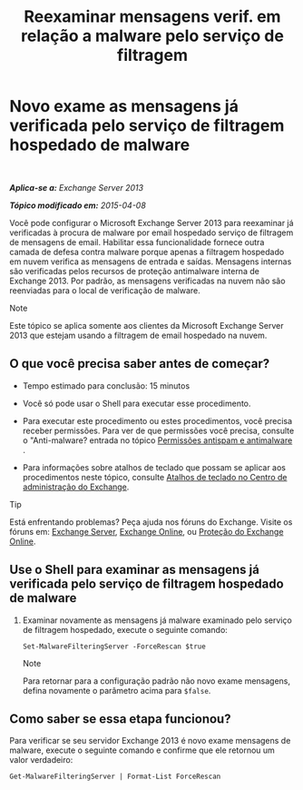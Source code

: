 ﻿---
title: 'Reexaminar mensagens verif. em relação a malware pelo serviço de filtragem'
TOCTitle: Novo exame as mensagens já verificada pelo serviço de filtragem hospedado de malware
ms:assetid: ad3b6f65-6399-4a4b-8679-2e4f7f74bbbe
ms:mtpsurl: https://technet.microsoft.com/pt-br/library/JJ150548(v=EXCHG.150)
ms:contentKeyID: 50486384
ms.date: 05/22/2018
mtps_version: v=EXCHG.150
ms.translationtype: MT
---

# Novo exame as mensagens já verificada pelo serviço de filtragem hospedado de malware

 

_**Aplica-se a:** Exchange Server 2013_

_**Tópico modificado em:** 2015-04-08_

Você pode configurar o Microsoft Exchange Server 2013 para reexaminar já verificadas à procura de malware por email hospedado serviço de filtragem de mensagens de email. Habilitar essa funcionalidade fornece outra camada de defesa contra malware porque apenas a filtragem hospedado em nuvem verifica as mensagens de entrada e saídas. Mensagens internas são verificadas pelos recursos de proteção antimalware interna de Exchange 2013. Por padrão, as mensagens verificadas na nuvem não são reenviadas para o local de verificação de malware.


> [!NOTE]
> Este tópico se aplica somente aos clientes da Microsoft Exchange Server 2013 que estejam usando a filtragem de email hospedado na nuvem.



## O que você precisa saber antes de começar?

  - Tempo estimado para conclusão: 15 minutos

  - Você só pode usar o Shell para executar esse procedimento.

  - Para executar este procedimento ou estes procedimentos, você precisa receber permissões. Para ver de que permissões você precisa, consulte o "Anti-malware? entrada no tópico [Permissões antispam e antimalware](anti-spam-and-anti-malware-permissions-exchange-2013-help.md) .

  - Para informações sobre atalhos de teclado que possam se aplicar aos procedimentos neste tópico, consulte [Atalhos de teclado no Centro de administração do Exchange](keyboard-shortcuts-in-the-exchange-admin-center-exchange-online-protection-help.md).


> [!TIP]
> Está enfrentando problemas? Peça ajuda nos fóruns do Exchange. Visite os fóruns em: <A href="https://go.microsoft.com/fwlink/p/?linkid=60612">Exchange Server</A>, <A href="https://go.microsoft.com/fwlink/p/?linkid=267542">Exchange Online</A>, ou <A href="https://go.microsoft.com/fwlink/p/?linkid=285351">Proteção do Exchange Online</A>.



## Use o Shell para examinar as mensagens já verificada pelo serviço de filtragem hospedado de malware

1.  Examinar novamente as mensagens já malware examinado pelo serviço de filtragem hospedado, execute o seguinte comando:
    
        Set-MalwareFilteringServer -ForceRescan $true
    

    > [!NOTE]
    > Para retornar para a configuração padrão não novo exame mensagens, defina novamente o parâmetro acima para <CODE>$false</CODE>.



## Como saber se essa etapa funcionou?

Para verificar se seu servidor Exchange 2013 é novo exame mensagens de malware, execute o seguinte comando e confirme que ele retornou um valor verdadeiro:

    Get-MalwareFilteringServer | Format-List ForceRescan

